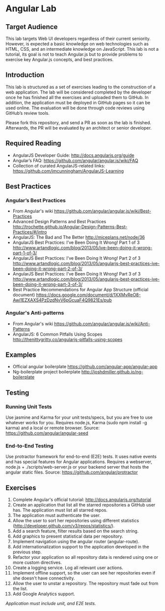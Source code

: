 Angular Lab
===========
## Target Audience
This lab targets Web UI developers regardless of their current seniority. However, is expected a basic knowledge on web technologies such as HTML, CSS, and an intermediate knowledge on JavaScript.
This lab is not a tutorial, its goal is not to teach Angular.js but to provide problems to exercise key Angular.js concepts, and best practices.

## Introduction
This lab is structured as a set of exercises leading to the construction of a web application. The lab will be considered completed by the developer once he has finished all the exercises and uploaded them to GitHub. In addition, the application must be deployed in GitHub pages so it can be used online. The evaluation will be done through code reviews using GitHub’s review tools.

Please fork this repository, and send a PR as soon as the lab is finished. Afterwards, the PR will be evaluated by an architect or senior developer. 

## Required Reading
- AngularJS Developer Guide: http://docs.angularjs.org/guide
- Angular’s FAQ: https://github.com/angular/angular.js/wiki/FAQ
- Collection of curated AngularJS-related links: https://github.com/jmcunningham/AngularJS-Learning

## Best Practices
### Angular’s Best Practices
- From Angular's wiki https://github.com/angular/angular.js/wiki/Best-Practices
- Advanced Design Patterns and Best Practices http://trochette.github.io/Angular-Design-Patterns-Best-Practices/#/intro
- AngularJS: The Bad and The Better http://miceplans.net/node/36
- AngularJS Best Practices: I’ve Been Doing It Wrong! Part 1 of 3 http://www.artandlogic.com/blog/2013/05/ive-been-doing-it-wrong-part-1-of-3/
- AngularJS Best Practices: I’ve Been Doing It Wrong! Part 2 of 3 http://www.artandlogic.com/blog/2013/05/angularjs-best-practices-ive-been-doing-it-wrong-part-2-of-3/
- AngularJS Best Practices: I’ve Been Doing It Wrong! Part 3 of 3 http://www.artandlogic.com/blog/2013/05/angularjs-best-practices-ive-been-doing-it-wrong-part-3-of-3/
- Best Practice Recommendations for Angular App Structure (official document) https://docs.google.com/document/d/1XXMvReO8-Awi1EZXAXS4PzDzdNvV6pGcuaF4Q9821Es/pub

### Angular's Anti-patterns
- From Angular's wiki https://github.com/angular/angular.js/wiki/Anti-Patterns
- AngularJS: 6 Common Pitfalls Using Scopes http://thenittygritty.co/angularjs-pitfalls-using-scopes

## Examples
- Official angular boilerplate https://github.com/angular-app/angular-app
- Ng-boilerplate project boilerplate http://joshdmiller.github.io/ng-boilerplate

## Testing
### Running Unit Tests
Use  jasmine and Karma for your unit tests/specs, but you are free to use whatever works for you.
Requires node.js, Karma (sudo npm install -g karma) and a local or remote browser.
Source: https://github.com/angular/angular-seed
### End-to-End Testing
Use protractor framework for end-to-end (E2E) tests. It uses native events and has special features for Angular applications.
Requires a webserver, node.js + ./scripts/web-server.js or your backend server that hosts the angular static files.
Source: https://github.com/angular/protractor

## Exercises
1. Complete Angular's official tutorial: http://docs.angularjs.org/tutorial
2. Create an application that list all the starred repositories a GitHub user has. The application must list all starred repos.
3. The application must authenticate the user.
4. Allow the user to sort her repositories using different statistics (http://developer.github.com/v3/repos/statistics/).
5. Add a search feature, filter results based on the search string.
6. Add graphics to present statistical data per repository.
7. Implement navigation using the angular router (angular-route).
8. Add internationalization support to the application developed in the previous step.
9. Refactor your application so all repository data is rendered using one or more custom directives.
10. Create a logging service. Log all relevant user actions.
11. Implement offline support, so the user can see her repositories even if she doesn't have connectivity.
12. Allow the user to unstar a repository. The repository must fade out from the list.
13. Add Google Analytics support.

_Application must include unit, and E2E tests._
 
